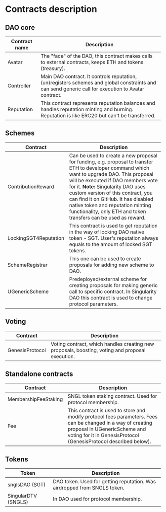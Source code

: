 ﻿# Contracts description
## DAO core
| Contract name | Description |
|--|--|
| Avatar | The "face" of the DAO, this contract makes calls to external contracts, keeps ETH and tokens (treasury). |
| Controller | Main DAO contract. It controls reputation, (un)registers schemes and global constraints and can send generic call for execution to Avatar contract. |
| Reputation | This contract represents reputation balances and handles reputation minting and burning. Reputation is like ERC20 but can't be transferred. |

## Schemes
| Contract | Description |
|--|--|
| ContributionReward | Can be used to create a new proposal for funding, e.g. proposal to transfer ETH to developer command which want to upgrade DAO. This proposal will be executed if DAO members   vote for it. **Note:** Singularity DAO uses custom version of this contract, you can find it on GitHub. It has disabled native token and reputation minting functionality, only ETH and token transfers can be used as reward. |
| LockingSGT4Reputation | This contract is used to get reputation in the way of locking DAO native token - SGT. User's reputation always equals to the amount of locked SGT tokens. |
| SchemeRegistrar | This one can be used to create proposals for adding new scheme to DAO.|
| UGenericScheme | Predeployed/external scheme for creating proposals for making generic call to specific contract. In Singularity DAO this contract is used to change protocol parameters. |

## Voting
| Contract | Description |
|--|--|
| GenesisProtocol | Voting contract, which handles creating new proposals, boosting, voting and proposal execution. |


## Standalone contracts
| Contract | Description |
|--|--|
| MembershipFeeStaking | SNGL token staking contract. Used for protocol membership. |
| Fee | This contract is used to store and modify protocol fees parameters. Fees can be changed in a way of creating proposal in UGenericScheme and voting for it in GenesisProtocol (GenesisProtocol described below). |

## Tokens
| Token | Description |
|--|--|
| snglsDAO (SGT) | DAO token. Used for getting reputation. Was airdropped from SNGLS token. |
| SingularDTV (SNGLS) | In DAO used for protocol membership. |


